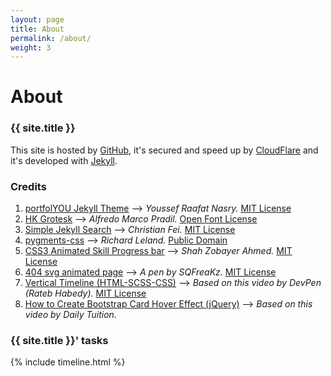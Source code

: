 ```yaml
---
layout: page
title: About
permalink: /about/
weight: 3
---
```


# About
### {{ site.title }}
This site is hosted by [GitHub](https://github.com), it's secured and speed up by
[CloudFlare](https://cloudflare.com) and it's developed with [Jekyll](https://jekyllrb.com).

### Credits
1. [portfolYOU Jekyll Theme][portfolYOU-Jekyll-Theme] &#8212;-> _Youssef Raafat Nasry._ [MIT License][portfolYOU-License]
1. [HK Grotesk][HKGrotesk] &#8212;-> _Alfredo Marco Pradil._ [Open Font License][HKGrotesk-License]
1. [Simple Jekyll Search][Simple-Jekyll-Search] &#8212;-> _Christian Fei._ [MIT License][Simple-Jekyll-Search-License]
1. [pygments-css][pygments-css] &#8212;-> _Richard Leland._ [Public Domain][pygments-css-License]
1. [CSS3 Animated Skill Progress bar][skills-progress-bar] &#8212;-> _Shah Zobayer Ahmed._ [MIT License][codepen-MIT-License]
1. [404 svg animated page][404-page] &#8212;-> _A pen by SQFreaKz._ [MIT License][codepen-MIT-License]
1. [Vertical Timeline (HTML-SCSS-CSS)][vertical-timeline] &#8212;-> _Based on this video by DevPen (Rateb Habedy)._ [MIT License][codepen-MIT-License]
1. [How to Create Bootstrap Card Hover Effect (jQuery)][cards-hover] &#8212;-> _Based on this video by Daily Tuition._



[portfolYOU-Jekyll-Theme]: https://github.com/YoussefRaafatNasry/portfolYOU
[portfolYOU-License]: https://github.com/YoussefRaafatNasry/portfolYOU/blob/master/LICENSE
[HKGrotesk]: https://fontlibrary.org/en/font/hk-grotesk
[HKGrotesk-License]: https://scripts.sil.org/cms/scripts/page.php?site_id=nrsi&id=OFL
[Simple-Jekyll-Search]: https://github.com/christian-fei/Simple-Jekyll-Search
[Simple-Jekyll-Search-License]: https://github.com/christian-fei/Simple-Jekyll-Search/blob/master/LICENSE.md
[pygments-css]: https://github.com/richleland/pygments-css
[pygments-css-License]: https://github.com/richleland/pygments-css/blob/master/UNLICENSE.txt
[skills-progress-bar]: https://codepen.io/speeedsam/pen/VeOGEq
[cards-hover]: https://www.youtube.com/watch?v=2qQxwT-Qm5E
[vertical-timeline]: https://www.youtube.com/watch?v=TP4THzsAa3M&t=2s
[vertical-timeline-License]: https://blog.codepen.io/legal/licensing/
[404-page]: https://codepen.io/sqfreakz/pen/GJRJOY
[codepen-MIT-License]: https://blog.codepen.io/legal/licensing/

### {{ site.title }}&apos; tasks

<div class="row">
{% include timeline.html %}
</div>
